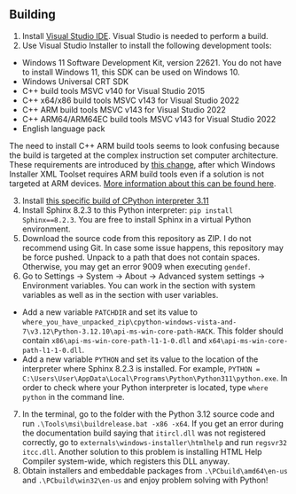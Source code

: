 ## Building

1. Install [Visual Studio IDE](https://visualstudio.microsoft.com/). Visual Studio is needed to perform a build.
2. Use Visual Studio Installer to install the following development tools:
* Windows 11 Software Development Kit, version 22621. You do not have to install Windows 11, this SDK can be used on Windows 10.
* Windows Universal CRT SDK
* C++ build tools MSVC v140 for Visual Studio 2015
* C++ x64/x86 build tools MSVC v143 for Visual Studio 2022
* C++ ARM build tools MSVC v143 for Visual Studio 2022
* C++ ARM64/ARM64EC build tools MSVC v143 for Visual Studio 2022
* English language pack

The need to install C++ ARM build tools seems to look confusing because the build is targeted at the complex instruction set computer architecture. These requirements are introduced by [this change](https://github.com/python/cpython/commit/45faf151c693b6f13f78926761caea6df7242024), after which Windows Installer XML Toolset requires ARM build tools even if a solution is not targeted at ARM devices. [More information about this can be found here](https://github.com/python/cpython/issues/106765).

3. Install [this specific build of CPython interpreter 3.11](https://github.com/vladimir-andreevich/cpython-windows-vista-and-7/blob/main/v3.11/python-3.11.9-amd64-full.exe)
4. Install Sphinx 8.2.3 to this Python interpreter: ```pip install Sphinx==8.2.3```. You are free to install Sphinx in a virtual Python environment.
5. Download the source code from this repository as ZIP. I do not recommend using Git. In case some issue happens, this repository may be force pushed. Unpack to a path that does not contain spaces. Otherwise, you may get an error 9009 when executing ```gendef```.
6. Go to Settings -> System -> About -> Advanced system settings -> Environment variables. You can work in the section with system variables as well as in the section with user variables.
* Add a new variable ```PATCHDIR``` and set its value to ```where_you_have_unpacked_zip\cpython-windows-vista-and-7\v3.12\Python-3.12.10\api-ms-win-core-path-HACK```. This folder should contain ```x86\api-ms-win-core-path-l1-1-0.dll``` and ```x64\api-ms-win-core-path-l1-1-0.dll```.
* Add a new variable ```PYTHON``` and set its value to the location of the interpreter where Sphinx 8.2.3 is installed. For example, ```PYTHON = C:\Users\User\AppData\Local\Programs\Python\Python311\python.exe```. In order to check where your Python interpreter is located, type ```where python``` in the command line.
7. In the terminal, go to the folder with the Python 3.12 source code and run ```.\Tools\msi\buildrelease.bat -x86 -x64```. If you get an error during the documentation build saying that ```itircl.dll``` was not registered correctly, go to ```externals\windows-installer\htmlhelp``` and run ```regsvr32 itcc.dll```. Another solution to this problem is installing HTML Help Compiler system-wide, which registers this DLL anyway.
8. Obtain installers and embeddable packages from ```.\PCbuild\amd64\en-us``` and ```.\PCbuild\win32\en-us``` and enjoy problem solving with Python!

